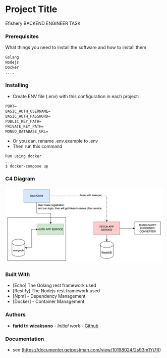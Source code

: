 # Project Title

Efishery BACKEND ENGINEER TASK

### Prerequisites

What things you need to install the software and how to install them

```
Golang
Nodejs
Docker
....
```

### Installing

- Create ENV file (.env) with this configuration in each project:
```
PORT=
BASIC_AUTH_USERNAME=
BASIC_AUTH_PASSWORD=
PUBLIC_KEY_PATH=
PRIVATE_KEY_PATH=
MONGO_DATABASE_URL=
```
- Or you can, rename .env.example to .env
- Then run this command
```
Run using docker
...
$ docker-compose up
```
### C4 Diagram
<img src="./diagram.jpeg" width="500">


### Built With

* [Echo] The Golang rest framework used
* [Restify] The Nodejs rest framework used
* [Npm] - Dependency Management
* [Docker] - Container Management

### Authors

* **farid tri wicaksono** - *Initial work* - [Github](https://github.com/farid-alfernass)

### Documentation

* see (https://documenter.getpostman.com/view/10198024/2s93m1Yj7R)
